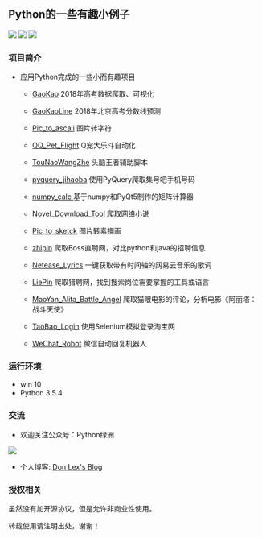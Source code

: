 ## Python的一些有趣小例子
![](https://img.shields.io/badge/build-Python3-green.svg) ![](https://img.shields.io/badge/author-donlex-yellowgreen.svg) ![](https://img.shields.io/badge/%E5%85%AC%E4%BC%97%E5%8F%B7-Python%E7%BB%BF%E6%B4%B2-blue.svg)



### 项目简介


* 应用Python完成的一些小而有趣项目
	* [GaoKao](https://github.com/stormdony/python_demo/tree/master/GaoKao)   			2018年高考数据爬取、可视化
	* [GaoKaoLine](https://github.com/stormdony/python_demo/tree/master/GaokaoLine)  		2018年北京高考分数线预测
	* [Pic_to_ascaii](https://github.com/stormdony/python_demo/tree/master/Pic_to_ascaii) 	图片转字符
	* [QQ_Pet_Flight](https://github.com/stormdony/python_demo/tree/master/QQ_Pet_Fight)		Q宠大乐斗自动化
	* [TouNaoWangZhe](https://github.com/stormdony/python_demo/tree/master/TouNaoWangZhe)   	头脑王者辅助脚本
	* [pyquery_jihaoba](https://github.com/stormdony/python_demo/tree/master/pyquery_jihaoba)	使用PyQuery爬取集号吧手机号码
	
	* [numpy_calc ](https://github.com/stormdony/python_demo/tree/master/numpy_calc) 基于numpy和PyQt5制作的矩阵计算器
	* [Novel_Download_Tool](https://github.com/stormdony/python_demo/tree/master/Novel_Download_Tool) 爬取网络小说
	* [Pic_to_sketck](https://github.com/stormdony/python_demo/tree/master/Pic_to_sketch) 图片转素描画
	* [zhipin](https://github.com/stormdony/python_demo/tree/master/zhipin) 爬取Boss直聘网，对比python和java的招聘信息
	* [Netease_Lyrics](https://github.com/stormdony/python_demo/tree/master/Netease_Lyrics) 一键获取带有时间轴的网易云音乐的歌词
	* [LiePin](https://github.com/stormdony/python_demo/tree/master/LiePin) 爬取猎聘网，找到搜索岗位需要掌握的工具或语言
	* [MaoYan_Alita_Battle_Angel](https://github.com/stormdony/python_demo/tree/master/MaoYan_Alita_Battle_Angel) 爬取猫眼电影的评论，分析电影《阿丽塔：战斗天使》
	* [TaoBao_Login](https://github.com/stormdony/python_demo/tree/master/TaoBao_Login) 使用Selenium模拟登录淘宝网
	* [WeChat_Robot](https://github.com/stormdony/python_demo/tree/master/WeChat_Robot) 微信自动回复机器人
	
	

### 运行环境

* win 10
* Python 3.5.4




### 交流

* 欢迎关注公众号：Python绿洲

![](https://i.imgur.com/uhBvX0N.jpg)

* 个人博客: [Don Lex's Blog](https://stormdony.github.io)


### 授权相关

虽然没有加开源协议，但是允许非商业性使用。

转载使用请注明出处，谢谢！


